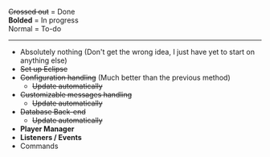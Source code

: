 ~~Crossed out~~ = Done  
**Bolded** = In progress  
Normal = To-do

***
* Absolutely nothing (Don't get the wrong idea, I just have yet to start on anything else)
* ~~Set up Eclipse~~  
* ~~Configuration handling~~ (Much better than the previous method)
    - ~~Update automatically~~
* ~~Customizable messages handling~~
    - ~~Update automatically~~
* ~~Database Back-end~~
    - ~~Update automatically~~
* **Player Manager**
* **Listeners / Events**
* Commands